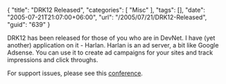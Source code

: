 {
	"title": "DRK12 Released",
	"categories": [
		"Misc"
	],
	"tags": [],
	"date": "2005-07-21T21:07:00+06:00",
	"url": "/2005/07/21/DRK12-Released",
	"guid": "639"
}

DRK12 has been released for those of you who are in DevNet. I have (yet another) application on it - Harlan. Harlan is an ad server, a bit like Google Adsense. You can use it to create ad campaigns for your sites and track impressions and click throughs. 

For support issues, please see this <a href="http://ray.camdenfamily.com/forums/forums.cfm?conferenceid=3C04FA81-CBC4-8299-C180DF3E13D468CB">conference</a>.
